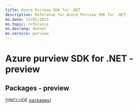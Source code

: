 ```yaml
---
title: Azure Purview SDK for .NET
description: Reference for Azure Purview SDK for .NET
ms.date: 11/01/2023
ms.topic: reference
ms.devlang: dotnet
ms.service: purview
---
```

# Azure purview SDK for .NET - preview
## Packages - preview
[!INCLUDE [packages](purview-index.md)]